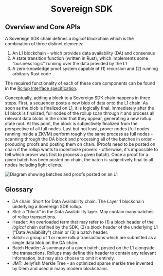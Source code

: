 <div align="center">
  <h1> Sovereign SDK </h1>
</div>

## Overview and Core APIs

A Sovereign SDK chain defines a _logical_ blockchain which is the combination of three distinct elements:

1. An L1 blockchain - which provides data availability (DA) and consensus
2. A state transition function (written in Rust), which implements some "business logic" running over the
   data provided by the L1
3. A zero-knowledge proof system capable of (1) recursion and (2) running arbitrary Rust code

The required functionality of each of these core components can be found in the [Rollup Interface specification](./interfaces).

Conceptually, adding a block to a Sovereign SDK chain happens in three steps. First, a sequencer posts a new blob of data onto
the L1 chain. As soon as the blob is finalized on L1, it is logically final. Immediately after the L1 block is finalized,
full nodes of the rollup scan through it and process all relevant data blobs in the order that they appear,
generating a new rollup state root. At this point, the block is subjectively finalized from the perspective of all full nodes.
Last but not least, prover nodes (full nodes running inside a ZKVM) perform roughly the same process as full nodes -
scanning through the DA block and processing all of the batches in order - producing proofs and posting them on chain.
(Proofs need to be posted on chain if the rollup wants to incentivize provers - otherwise, it's impossible to tell
which prover was first to process a given batch).
Once a proof for a given batch has been posted on chain, the batch is subjectively final to all nodes including light clients.

![Diagram showing batches and proofs posted on an L1](./assets/SovSDK.png)

## Glossary

- DA chain: Short for Data Availability chain. The Layer 1 blockchain underlying a Sovereign SDK rollup.
- Slot: a "block" in the Data Availability layer. May contain many batches of rollup transactions.
- Header: An overloaded term that may refer to (1) a block header of the _logical_ chain defined by the SDK,
  (2) a block header of the underlying L1 ("Data Availability") chain or (3) a batch header.
- Batch: a group of 1 or more rollup transactions which are submitted as a single data blob on the DA chain.
- Batch Header: A summary of a given batch, posted on the L1 alongside the transactions. Rollups may define this header
  to contain any relevant information, but may also choose to omit it entirely.
- JMT: Jellyfish Merkle Tree - an optimized sparse merkle tree invented by Diem and used in many modern blockchains.
